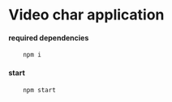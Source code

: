 # Video char application

#### required dependencies

````
    npm i
````

#### start

````
    npm start
````